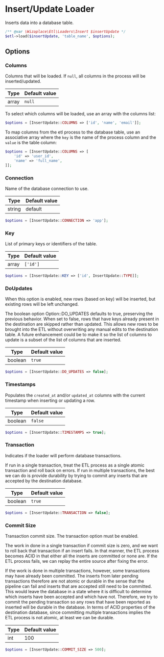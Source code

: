 # Insert/Update Loader

Inserts data into a database table.

```php
/** @var \Wizaplace\Etl\Loaders\Insert $insertUpdate */
$etl->load($insertUpdate, 'table_name', $options);
```

## Options

### Columns

Columns that will be loaded. If `null`, all columns in the process will be inserted/updated.

| Type  | Default value |
| ----- | ------------- |
| array | `null`        |

To select which columns will be loaded, use an array with the columns list:

```php
$options = [InsertUpdate::COLUMNS => ['id', 'name', 'email']];
```

To map columns from the etl process to the database table, use an associative array where the `key` is the name of the process column and the `value` is the table column:

```php
$options = [InsertUpdate::COLUMNS => [
    'id' => 'user_id',
    'name' => 'full_name',
]];
```

### Connection

Name of the database connection to use.

| Type   | Default value |
| ------ | ------------- |
| string | default       |

```php
$options = [InsertUpdate::CONNECTION => 'app'];
```

### Key

List of primary keys or identifiers of the table.

| Type  | Default value |
| ----- | ------------- |
| array | `['id']`      |

```php
$options = [InsertUpdate::KEY => ['id', InsertUpdate::TYPE]];
```

### DoUpdates

When this option is enabled, new rows (based on key) will be inserted, but existing rows will be left unchanged.

The boolean option Option::DO_UPDATES defaults to true, preserving the previous behavior. When set to false, rows that have
keys already present in the destination are skipped rather than updated. This allows new rows to be brought into the
ETL without overwriting any manual edits to the destination table. A future enhancement could be to make it so the
list of columns to update is a subset of the list of columns that are inserted.

| Type    | Default value |
| ------- | ------------- |
| boolean | `true`        |

```php
$options = [InsertUpdate::DO_UPDATES => false];
```

### Timestamps

Populates the `created_at` and/or `updated_at` columns with the current timestamp when inserting or updating a row.

| Type    | Default value |
| ------- | ------------- |
| boolean | `false`       |

```php
$options = [InsertUpdate::TIMESTAMPS => true];
```

### Transaction

Indicates if the loader will perform database transactions.

If run in a single transaction, treat the ETL process as a single atomic transaction and roll back on errors. If
run in multiple transactions, the best we can do is provide durability by trying to commit any inserts that are
accepted by the destination database.

| Type    | Default value |
| ------- | ------------- |
| boolean | `true`        |

```php
$options = [InsertUpdate::TRANSACTION => false];
```

### Commit Size

Transaction commit size. The transaction option must be enabled.

The work in done in a single transaction if commit size is zero, and we want to roll back that transaction if an
insert fails. In that manner, the ETL process becomes ACID in that either all the inserts are committed or none
are. If the ETL process fails, we can replay the entire source after fixing the error.

If the work is done in multiple transactions, however, some transactions may have already been committed. The
inserts from later pending transactions therefore are not atomic or durable in the sense that the pipeline
can fail and inserts that are accepted still need to be committed. This would leave the database in a state
where it is difficult to determine which inserts have been accepted and which have not. Therefore, we try to
commit the pending transaction so any rows that have been reported as inserted will be durable in the database.
In terms of ACID properties of the destination database, since committing multiple transactions implies the
ETL process is not atomic, at least we can be durable.

| Type | Default value |
| ---- | ------------- |
| int  | 100           |

```php
$options = [InsertUpdate::COMMIT_SIZE => 500];
```
